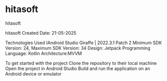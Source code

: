 # hitasoft
hitasoft

hitasoft
Created Date: 21-05-2025

Technologies Used
IAndroid Studio Giraffe | 2022.3.1 Patch 2
Minimum SDK Version: 24, Maximum SDK Version: 34
Design: Jetpack 
Programming Language: Kotlin
Architecture:MVVM

To get started with the project
Clone the repository to their local machine
Open the project in Android Studio
Build and run the application on an Android device or emulator
